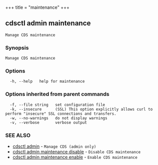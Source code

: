 +++
title = "maintenance"
+++
## cdsctl admin maintenance

`Manage CDS maintenance`

### Synopsis

`Manage CDS maintenance`

### Options

```
  -h, --help   help for maintenance
```

### Options inherited from parent commands

```
  -f, --file string   set configuration file
  -k, --insecure      (SSL) This option explicitly allows curl to perform "insecure" SSL connections and transfers.
  -w, --no-warnings   do not display warnings
  -v, --verbose       verbose output
```

### SEE ALSO

* [cdsctl admin](/cli/cdsctl/admin/)	 - `Manage CDS (admin only)`
* [cdsctl admin maintenance disable](/cli/cdsctl/admin/maintenance/disable/)	 - `Disable CDS maintenance`
* [cdsctl admin maintenance enable](/cli/cdsctl/admin/maintenance/enable/)	 - `Enable CDS maintenance`

